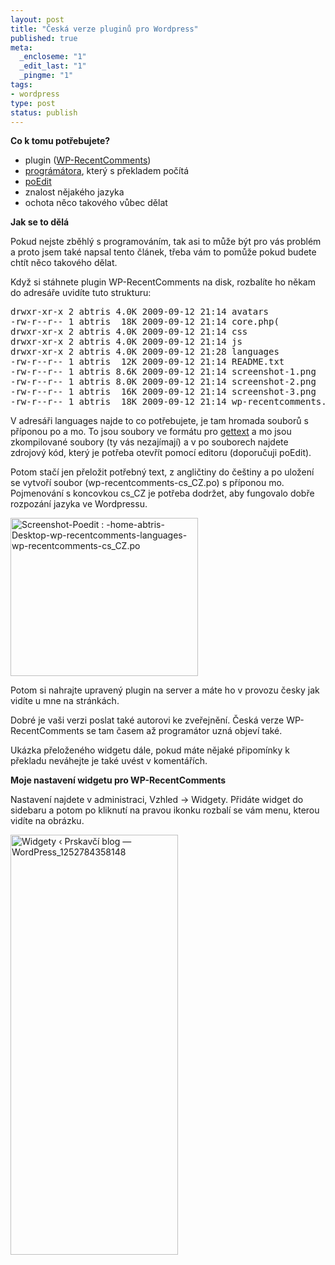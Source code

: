 ```yaml
--- 
layout: post
title: "Česká verze pluginů pro Wordpress"
published: true
meta: 
  _encloseme: "1"
  _edit_last: "1"
  _pingme: "1"
tags: 
- wordpress
type: post
status: publish
---
```

<p><strong>Co k tomu potřebujete?</strong></p>
<ul>
<li>plugin (<a href="http://wordpress.org/extend/plugins/wp-recentcomments/">WP-RecentComments</a>)</li>
<li><a href="http://www.neoease.com/">prográmátora</a>, který s překladem počítá</li>
<li><a href="http://www.poedit.net/">poEdit</a></li>
<li>znalost nějakého jazyka</li>
<li>ochota něco takového vůbec dělat</li>
</ul>
<p><strong>Jak se to dělá</strong></p>
<p>Pokud nejste zběhlý s programováním, tak asi to může být pro vás problém a proto jsem také napsal tento článek, třeba vám to pomůže pokud budete chtít něco takového dělat.</p>
<p>Když si stáhnete plugin WP-RecentComments na disk, rozbalíte ho někam do adresáře uvidíte tuto strukturu:</p>
<pre>drwxr-xr-x 2 abtris 4.0K 2009-09-12 21:14 avatars
-rw-r--r-- 1 abtris  18K 2009-09-12 21:14 core.php(
drwxr-xr-x 2 abtris 4.0K 2009-09-12 21:14 css
drwxr-xr-x 2 abtris 4.0K 2009-09-12 21:14 js
drwxr-xr-x 2 abtris 4.0K 2009-09-12 21:28 languages
-rw-r--r-- 1 abtris  12K 2009-09-12 21:14 README.txt
-rw-r--r-- 1 abtris 8.6K 2009-09-12 21:14 screenshot-1.png
-rw-r--r-- 1 abtris 8.0K 2009-09-12 21:14 screenshot-2.png
-rw-r--r-- 1 abtris  16K 2009-09-12 21:14 screenshot-3.png
-rw-r--r-- 1 abtris  18K 2009-09-12 21:14 wp-recentcomments.php</pre>
<p>V adresáři languages najde to co potřebujete, je tam hromada souborů s příponou po a mo. To jsou soubory ve formátu pro <a href="http://en.wikipedia.org/wiki/GNU_gettext">gettext</a> a mo jsou zkompilované soubory (ty vás nezajímají) a v po souborech najdete zdrojový kód, který je potřeba otevřít pomocí editoru (doporučuji poEdit).</p>
<p>Potom stačí jen přeložit potřebný text, z angličtiny do češtiny a po uložení  se vytvoří soubor (wp-recentcomments-cs_CZ.po) s příponou mo. Pojmenování s koncovkou cs_CZ je potřeba dodržet, aby fungovalo dobře rozpozání jazyka ve Wordpressu.</p>
<a href="http://blog.prskavec.net/wp-content/uploads/2009/09/Screenshot-Poedit-home-abtris-Desktop-wp-recentcomments-languages-wp-recentcomments-cs_CZ.po.png"><img src="http://blog.prskavec.net/wp-content/uploads/2009/09/Screenshot-Poedit-home-abtris-Desktop-wp-recentcomments-languages-wp-recentcomments-cs_CZ.po-300x253.png" alt="Screenshot-Poedit : -home-abtris-Desktop-wp-recentcomments-languages-wp-recentcomments-cs_CZ.po" width="300" height="253" class="aligncenter size-medium wp-image-670" /></a>
<p>Potom si nahrajte upravený plugin na server a máte ho v provozu česky jak vidíte u mne na stránkách.</p>
<p>Dobré je vaši verzi poslat také autorovi ke zveřejnění. Česká verze WP-RecentComments se tam časem až programátor uzná objeví také.</p>
<p>Ukázka přeloženého widgetu dále, pokud máte nějaké připomínky k překladu neváhejte je také uvést v komentářích.</p>
<p><strong>Moje nastavení widgetu pro WP-RecentComments</strong></p>
<p>Nastavení najdete v administraci, Vzhled -&gt; Widgety. Přidáte widget do sidebaru a potom po kliknutí na pravou ikonku rozbalí se vám menu, kterou vidíte na obrázku.</p> 
<p><img class="aligncenter size-full wp-image-666" src="http://blog.prskavec.net/wp-content/uploads/2009/09/Widgety-‹-Prskavci-blog-—-WordPress_1252784358148.png" alt="Widgety ‹ Prskavčí blog — WordPress_1252784358148" width="268" height="672" /></p>
